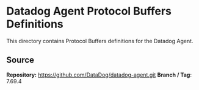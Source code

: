 # Datadog Agent Protocol Buffers Definitions

This directory contains Protocol Buffers definitions for the Datadog Agent.

## Source

**Repository:** https://github.com/DataDog/datadog-agent.git
**Branch / Tag**: 7.69.4
